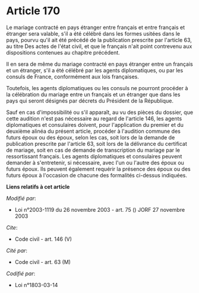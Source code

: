 # Article 170

Le mariage contracté en pays étranger entre français et entre français et étranger sera valable, s'il a été célébré dans les
formes usitées dans le pays, pourvu qu'il ait été précédé de la publication prescrite par l'article 63, au titre Des actes de
l'état civil, et que le français n'ait point contrevenu aux dispositions contenues au chapitre précédent.

Il en sera de même du mariage contracté en pays étranger entre un français et un étranger, s'il a été célébré par les agents
diplomatiques, ou par les consuls de France, conformément aux lois françaises.

Toutefois, les agents diplomatiques ou les consuls ne pourront procéder à la célébration du mariage entre un français et un
étranger que dans les pays qui seront désignés par décrets du Président de la République.

Sauf en cas d'impossibilité ou s'il apparaît, au vu des pièces du dossier, que cette audition n'est pas nécessaire au regard
de l'article 146, les agents diplomatiques et consulaires doivent, pour l'application du premier et du deuxième alinéa du
présent article, procéder à l'audition commune des futurs époux ou des époux, selon les cas, soit lors de la demande de
publication prescrite par l'article 63, soit lors de la délivrance du certificat de mariage, soit en cas de demande de
transcription du mariage par le ressortissant français. Les agents diplomatiques et consulaires peuvent demander à
s'entretenir, si nécessaire, avec l'un ou l'autre des époux ou futurs époux. Ils peuvent également requérir la présence des
époux ou des futurs époux à l'occasion de chacune des formalités ci-dessus indiquées.

**Liens relatifs à cet article**

_Modifié par_:

  - Loi n°2003-1119 du 26 novembre 2003 - art. 75 () JORF 27 novembre 2003

_Cite_:

  - Code civil - art. 146 (V)

_Cité par_:

  - Code civil - art. 63 (M)

_Codifié par_:

  - Loi n°1803-03-14
